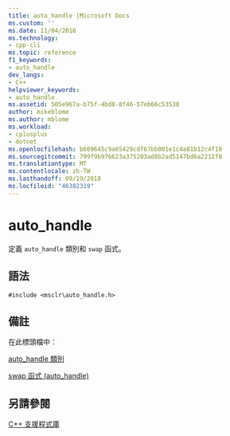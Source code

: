 ```yaml
---
title: auto_handle |Microsoft Docs
ms.custom: ''
ms.date: 11/04/2016
ms.technology:
- cpp-cli
ms.topic: reference
f1_keywords:
- auto_handle
dev_langs:
- C++
helpviewer_keywords:
- auto_handle
ms.assetid: 505e967a-b75f-4bd8-8f46-57eb66c53538
author: mikeblome
ms.author: mblome
ms.workload:
- cplusplus
- dotnet
ms.openlocfilehash: b609645c9a65429cdf67bb001e1c4a81b12c4f10
ms.sourcegitcommit: 799f9b976623a375203ad8b2ad5147bd6a2212f0
ms.translationtype: MT
ms.contentlocale: zh-TW
ms.lasthandoff: 09/19/2018
ms.locfileid: "46382319"
---
```

# <a name="autohandle"></a>auto_handle

定義 `auto_handle` 類別和 `swap` 函式。

## <a name="syntax"></a>語法

```
#include <msclr\auto_handle.h>
```

## <a name="remarks"></a>備註

在此標頭檔中：

[auto_handle 類別](../dotnet/auto-handle-class.md)

[swap 函式 (auto_handle)](../dotnet/swap-function-auto-handle.md)

## <a name="see-also"></a>另請參閱

[C++ 支援程式庫](../dotnet/cpp-support-library.md)